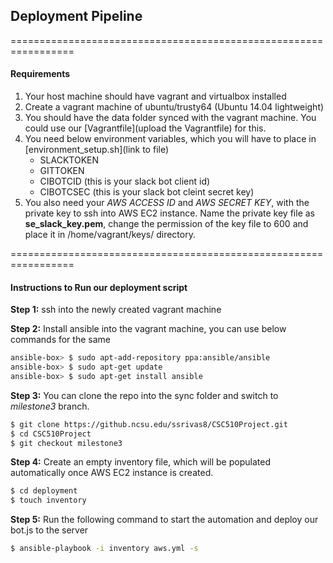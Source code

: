 ## Deployment Pipeline

=================================================================
#### Requirements
1. Your host machine should have vagrant and virtualbox installed </br>
2. Create a vagrant machine of ubuntu/trusty64 (Ubuntu 14.04 lightweight) </br>
3. You should have the data folder synced with the vagrant machine. You could use our [Vagrantfile](upload the Vagrantfile) for this. </br>
4. You need below environment variables, which you will have to place in [environment_setup.sh](link to file)
    * SLACKTOKEN
    * GITTOKEN
    * CIBOTCID (this is your slack bot client id)
    * CIBOTCSEC (this is your slack bot cleint secret key) </br>
5. You also need your _AWS ACCESS ID_ and _AWS SECRET KEY_, with the private key to ssh into AWS EC2 instance. Name the private key file as **se\_slack\_key.pem**, change the permission of the key file to 600 and place it in /home/vagrant/keys/ directory.</br>

=================================================================
#### Instructions to Run our deployment script
**Step 1:** ssh into the newly created vagrant machine </br>

**Step 2:** Install ansible into the vagrant machine, you can use below commands for the same </br>
```bash
ansible-box> $ sudo apt-add-repository ppa:ansible/ansible
ansible-box> $ sudo apt-get update
ansible-box> $ sudo apt-get install ansible
```

**Step 3:** You can clone the repo into the sync folder and switch to _milestone3_ branch. </br>
```bash
$ git clone https://github.ncsu.edu/ssrivas8/CSC510Project.git
$ cd CSC510Project
$ git checkout milestone3
```

**Step 4:** Create an empty inventory file, which will be populated automatically once AWS EC2 instance is created.
```bash
$ cd deployment
$ touch inventory
```

**Step 5:** Run the following command to start the automation and deploy our bot.js to the server
```bash
$ ansible-playbook -i inventory aws.yml -s 
```
